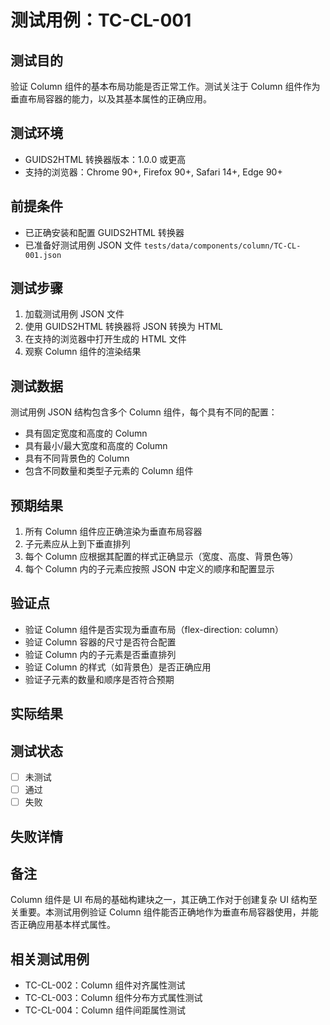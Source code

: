 # 测试用例：TC-CL-001

## 测试目的

验证 Column 组件的基本布局功能是否正常工作。测试关注于 Column 组件作为垂直布局容器的能力，以及其基本属性的正确应用。

## 测试环境

- GUIDS2HTML 转换器版本：1.0.0 或更高
- 支持的浏览器：Chrome 90+, Firefox 90+, Safari 14+, Edge 90+

## 前提条件

- 已正确安装和配置 GUIDS2HTML 转换器
- 已准备好测试用例 JSON 文件 `tests/data/components/column/TC-CL-001.json`

## 测试步骤

1. 加载测试用例 JSON 文件
2. 使用 GUIDS2HTML 转换器将 JSON 转换为 HTML
3. 在支持的浏览器中打开生成的 HTML 文件
4. 观察 Column 组件的渲染结果

## 测试数据

测试用例 JSON 结构包含多个 Column 组件，每个具有不同的配置：

- 具有固定宽度和高度的 Column
- 具有最小/最大宽度和高度的 Column
- 具有不同背景色的 Column
- 包含不同数量和类型子元素的 Column 组件

## 预期结果

1. 所有 Column 组件应正确渲染为垂直布局容器
2. 子元素应从上到下垂直排列
3. 每个 Column 应根据其配置的样式正确显示（宽度、高度、背景色等）
4. 每个 Column 内的子元素应按照 JSON 中定义的顺序和配置显示

## 验证点

- 验证 Column 组件是否实现为垂直布局（flex-direction: column）
- 验证 Column 容器的尺寸是否符合配置
- 验证 Column 内的子元素是否垂直排列
- 验证 Column 的样式（如背景色）是否正确应用
- 验证子元素的数量和顺序是否符合预期

## 实际结果

<!-- 测试后填写 -->

## 测试状态

- [ ] 未测试
- [ ] 通过
- [ ] 失败

## 失败详情

<!-- 如果测试失败，在此处填写失败原因 -->

## 备注

Column 组件是 UI 布局的基础构建块之一，其正确工作对于创建复杂 UI 结构至关重要。本测试用例验证 Column 组件能否正确地作为垂直布局容器使用，并能否正确应用基本样式属性。

## 相关测试用例

- TC-CL-002：Column 组件对齐属性测试
- TC-CL-003：Column 组件分布方式属性测试
- TC-CL-004：Column 组件间距属性测试
